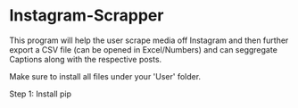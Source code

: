 # Instagram-Scrapper
This program will help the user scrape media off Instagram and then further export a CSV file (can be opened in Excel/Numbers) and can seggregate Captions along with the respective posts.

Make sure to install all files under your 'User' folder.

Step 1: Install pip
